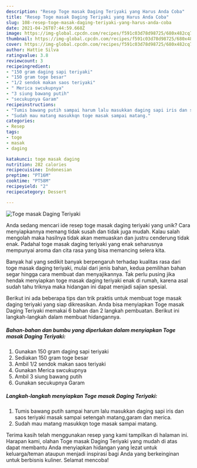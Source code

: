 ```yaml
---
description: "Resep Toge masak Daging Teriyaki yang Harus Anda Coba"
title: "Resep Toge masak Daging Teriyaki yang Harus Anda Coba"
slug: 108-resep-toge-masak-daging-teriyaki-yang-harus-anda-coba
date: 2021-04-26T07:44:59.668Z
image: https://img-global.cpcdn.com/recipes/f591c03d78d98725/680x482cq70/toge-masak-daging-teriyaki-foto-resep-utama.jpg
thumbnail: https://img-global.cpcdn.com/recipes/f591c03d78d98725/680x482cq70/toge-masak-daging-teriyaki-foto-resep-utama.jpg
cover: https://img-global.cpcdn.com/recipes/f591c03d78d98725/680x482cq70/toge-masak-daging-teriyaki-foto-resep-utama.jpg
author: Hattie Silva
ratingvalue: 3.8
reviewcount: 3
recipeingredient:
- "150 gram daging sapi teriyaki"
- "150 gram toge besar"
- "1/2 sendok makan saos teriyaki"
- " Merica swcukupnya"
- "3 siung bawang putih"
- "secukupnya Garam"
recipeinstructions:
- "Tumis bawang putih sampai harum lalu masukkan daging sapi iris dan saos teriyaki masak sampai setengah matang,garam dan merica."
- "Sudah mau matang masukkqn toge masak sampai matang."
categories:
- Resep
tags:
- toge
- masak
- daging

katakunci: toge masak daging 
nutrition: 282 calories
recipecuisine: Indonesian
preptime: "PT16M"
cooktime: "PT58M"
recipeyield: "2"
recipecategory: Dessert

---
```



![Toge masak Daging Teriyaki](https://img-global.cpcdn.com/recipes/f591c03d78d98725/680x482cq70/toge-masak-daging-teriyaki-foto-resep-utama.jpg)

Anda sedang mencari ide resep toge masak daging teriyaki yang unik? Cara menyiapkannya memang tidak susah dan tidak juga mudah. Kalau salah mengolah maka hasilnya tidak akan memuaskan dan justru cenderung tidak enak. Padahal toge masak daging teriyaki yang enak seharusnya mempunyai aroma dan cita rasa yang bisa memancing selera kita.



Banyak hal yang sedikit banyak berpengaruh terhadap kualitas rasa dari toge masak daging teriyaki, mulai dari jenis bahan, kedua pemilihan bahan segar hingga cara membuat dan menyajikannya. Tak perlu pusing jika hendak menyiapkan toge masak daging teriyaki enak di rumah, karena asal sudah tahu triknya maka hidangan ini dapat menjadi sajian spesial.


Berikut ini ada beberapa tips dan trik praktis untuk membuat toge masak daging teriyaki yang siap dikreasikan. Anda bisa menyiapkan Toge masak Daging Teriyaki memakai 6 bahan dan 2 langkah pembuatan. Berikut ini langkah-langkah dalam membuat hidangannya.

<!--inarticleads1-->

##### Bahan-bahan dan bumbu yang diperlukan dalam menyiapkan Toge masak Daging Teriyaki:

1. Gunakan 150 gram daging sapi teriyaki
1. Sediakan 150 gram toge besar
1. Ambil 1/2 sendok makan saos teriyaki
1. Gunakan  Merica swcukupnya
1. Ambil 3 siung bawang putih
1. Gunakan secukupnya Garam




<!--inarticleads2-->

##### Langkah-langkah menyiapkan Toge masak Daging Teriyaki:

1. Tumis bawang putih sampai harum lalu masukkan daging sapi iris dan saos teriyaki masak sampai setengah matang,garam dan merica.
1. Sudah mau matang masukkqn toge masak sampai matang.




Terima kasih telah menggunakan resep yang kami tampilkan di halaman ini. Harapan kami, olahan Toge masak Daging Teriyaki yang mudah di atas dapat membantu Anda menyiapkan hidangan yang lezat untuk keluarga/teman ataupun menjadi inspirasi bagi Anda yang berkeinginan untuk berbisnis kuliner. Selamat mencoba!
